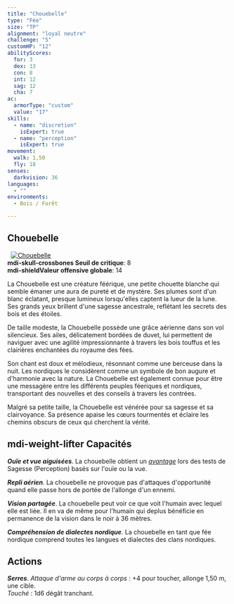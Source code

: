 ```yaml
---
title: "Chouebelle"
type: "Fée"
size: "TP"
alignment: "loyal neutre"
challenge: "5"
customHP: "12"
abilityScores:
  for: 3
  dex: 13
  con: 8
  int: 12
  sag: 12
  cha: 7
ac:
  armorType: "custom"
  value: "17"
skills:
  - name: "discretion"
    isExpert: true
  - name: "perception"
    isExpert: true
movement:
  walk: 1,50
  fly: 18
senses:
  darkvision: 36
languages:
  - ""
environments:
  - Bois / Forêt

---
```

## Chouebelle
&nbsp;
[![Chouebelle](https://www.douaratil.fr/illustrations/fee/chouebelle300.jpeg)](https://www.douaratil.fr/illustrations/fee/chouebelle.jpeg)  
**<v-icon>mdi-skull-crossbones</v-icon> Seuil de critique**: 8        
**<v-icon>mdi-shield</v-icon>Valeur offensive globale**: 14     

La Chouebelle est une créature féérique, une petite chouette blanche qui semble émaner une aura de pureté et de mystère. Ses plumes sont d'un blanc éclatant, presque lumineux lorsqu'elles captent la lueur de la lune. Ses grands yeux brillent d'une sagesse ancestrale, reflétant les secrets des bois et des étoiles.

De taille modeste, la Chouebelle possède une grâce aérienne dans son vol silencieux. Ses ailes, délicatement bordées de duvet, lui permettent de naviguer avec une agilité impressionnante à travers les bois touffus et les clairières enchantées du royaume des fées.

Son chant est doux et mélodieux, résonnant comme une berceuse dans la nuit. Les nordiques le considèrent comme un symbole de bon augure et d'harmonie avec la nature. La Chouebelle est également connue pour être une messagère entre les différents peuples féeriques et nordiques, transportant des nouvelles et des conseils à travers les contrées.   

Malgré sa petite taille, la Chouebelle est vénérée pour sa sagesse et sa clairvoyance. Sa présence apaise les cœurs tourmentés et éclaire les chemins obscurs de ceux qui cherchent la vérité.

## <v-icon>mdi-weight-lifter</v-icon> Capacités
_**Ouïe et vue aiguisées**_. La chouebelle obtient un [_avantage_](/utiliser-les-caracteristiques/#avantage-et-desavantage) lors des tests de Sagesse (Perception) basés sur l'ouïe ou la vue.

_**Repli aérien**_. La chouebelle ne provoque pas d'attaques d'opportunité quand elle passe hors de portée de l'allonge d'un ennemi.   

_**Vision partagée**_. La chouebelle peut voir ce que voit l'humain avec lequel elle est liée. Il en va de même pour l'humain qui deplus bénéficie en permanence de la vision dans le noir à 36 mètres.   

_**Compréhension de dialectes nordique**_. La chouebelle en tant que fée nordique comprend toutes les langues et dialectes des clans nordiques.

## Actions
_**Serres**_. _Attaque d'arme au corps à corps_ : +4 pour toucher, allonge 1,50 m, une cible.  
_Touché_ : 1d6 dégât tranchant.

